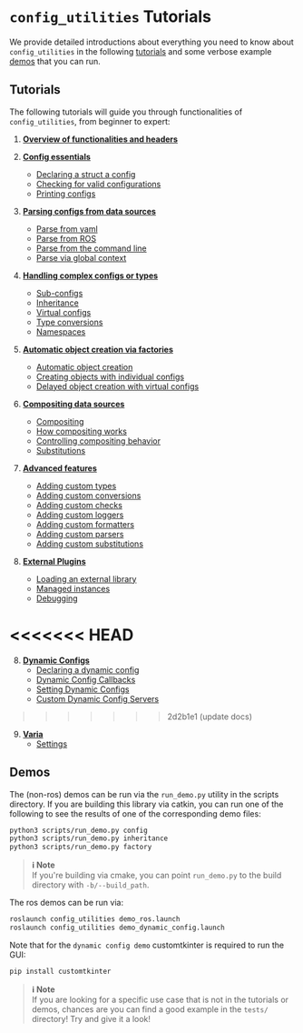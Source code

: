 # `config_utilities` Tutorials
We provide detailed introductions about everything you need to know about `config_utilities` in the following [tutorials](#tutorials) and some verbose example [demos](#demos) that you can run.

## Tutorials
The following tutorials will guide you through functionalities of `config_utilities`, from beginner to expert:

1. [**Overview of functionalities and headers**](Headers.md)

2. [**Config essentials**](Configs.md)
    - [Declaring a struct a config](Configs.md#declaring-a-struct-a-config)
    - [Checking for valid configurations](Configs.md#checking-for-valid-configurations)
    - [Printing configs](Configs.md#printing-configs)

3. [**Parsing configs from data sources**](Parsing.md)
    - [Parse from yaml](Parsing.md#parse-from-yaml)
    - [Parse from ROS](Parsing.md#parse-from-ros)
    - [Parse from the command line](Parsing.md#parse-from-the-command-line)
    - [Parse via global context](Parsing.md#parse-via-global-context)

4. [**Handling complex configs or types**](Types.md)
    - [Sub-configs](Types.md#sub-configs)
    - [Inheritance](Types.md#inheritance)
    - [Virtual configs](Types.md#virtual-configs)
    - [Type conversions](Types.md#type-conversions)
    - [Namespaces](Types.md#namespaces)

5. [**Automatic object creation via factories**](Factories.md)
    - [Automatic object creation](Factories.md#automatic-object-creation)
    - [Creating objects with individual configs](Factories.md#creating-objects-with-individual-configs)
    - [Delayed object creation with virtual configs](Factories.md#delayed-object-creation-with-virtual-configs)

6. [**Compositing data sources**](Compositing.md)
    - [Compositing](Compositing.md#compositing)
    - [How compositing works](Compositing.md#how-compositing-works)
    - [Controlling compositing behavior](Compositing.md#controlling-compositing-behavior)
    - [Substitutions](Compositing.md#substitutions)

7. [**Advanced features**](Advanced.md)
    - [Adding custom types](Advanced.md#adding-custom-types)
    - [Adding custom conversions](Advanced.md#adding-custom-conversions)
    - [Adding custom checks](Advanced.md#adding-custom-checks)
    - [Adding custom loggers](Advanced.md#adding-custom-loggers)
    - [Adding custom formatters](Advanced.md#adding-custom-formatters)
    - [Adding custom parsers](Advanced.md#adding-custom-parsers)
    - [Adding custom substitutions](Advanced.md#adding-custom-substitutions)

8. [**External Plugins**](External.md)
    - [Loading an external library](External.md#loading-an-external-library)
    - [Managed instances](External.md#managed-instances)
    - [Debugging](External.md#debugging)

<<<<<<< HEAD
=======
8. [**Dynamic Configs**](Dynamic_Configs.md)
    - [Declaring a dynamic config](Dynamix_Configs.md#declaring-a-dynamic-config)
    - [Dynamic Config Callbacks](Dynamix_Configs.md#dynamic-config-callbacks)
    - [Setting Dynamic Configs](Dynamix_Configs.md#setting-dynamic-configs)
    - [Custom Dynamic Config Servers](Dynamix_Configs.md#custom-dynamic-config-servers)

>>>>>>> 2d2b1e1 (update docs)
9. [**Varia**](Varia.md)
    - [Settings](Varia.md#settings)


## Demos
The (non-ros) demos can be run via the `run_demo.py` utility in the scripts directory. If you are building this library via catkin, you can run one of the following to see the results of one of the corresponding demo files:
```bash
python3 scripts/run_demo.py config
python3 scripts/run_demo.py inheritance
python3 scripts/run_demo.py factory
```

> **ℹ️ Note**<br>
> If you're building via cmake, you can point `run_demo.py` to the build directory with `-b/--build_path`.

The ros demos can be run via:
```bash
roslaunch config_utilities demo_ros.launch
roslaunch config_utilities demo_dynamic_config.launch
```

Note that for the `dynamic config demo` customtkinter is required to run the GUI:
```bash
pip install customtkinter
```

> **ℹ️ Note**<br>
If you are looking for a specific use case that is not in the tutorials or demos, chances are you can find a good example in the `tests/` directory! Try and give it a look!
